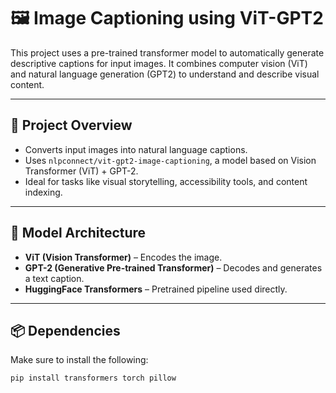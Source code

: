 # 🖼️ Image Captioning using ViT-GPT2

This project uses a pre-trained transformer model to automatically generate descriptive captions for input images. It combines computer vision (ViT) and natural language generation (GPT2) to understand and describe visual content.

---

## 🚀 Project Overview

- Converts input images into natural language captions.
- Uses `nlpconnect/vit-gpt2-image-captioning`, a model based on Vision Transformer (ViT) + GPT-2.
- Ideal for tasks like visual storytelling, accessibility tools, and content indexing.

---

## 🧠 Model Architecture

- **ViT (Vision Transformer)** – Encodes the image.
- **GPT-2 (Generative Pre-trained Transformer)** – Decodes and generates a text caption.
- **HuggingFace Transformers** – Pretrained pipeline used directly.

---

## 📦 Dependencies

Make sure to install the following:

```bash
pip install transformers torch pillow
